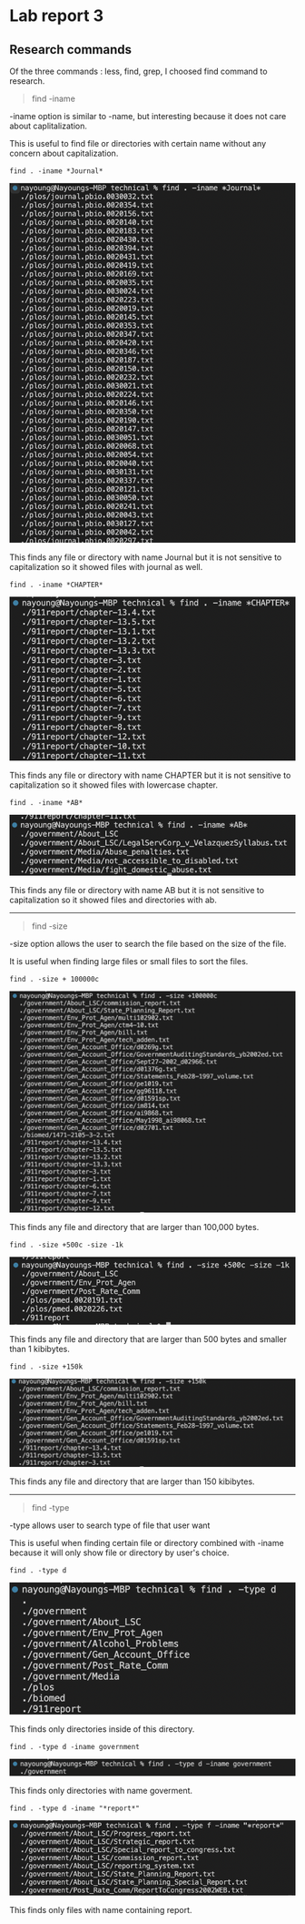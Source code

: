 # Lab report 3
## Research commands 

Of the three commands : less, find, grep, I choosed find command to research. 

> find -iname 

-iname option is similar to -name, but interesting because it does not care about caplitalization. 

This is useful to find file or directories with certain name without any concern about capitalization. 

```
find . -iname *Journal*
```
![image](journal.png)

This finds any file or directory with name Journal but it is not sensitive to capitalization so it showed files with journal as well. 

```
find . -iname *CHAPTER*
```
![image](chapter.png)

This finds any file or directory with name CHAPTER but it is not sensitive to capitalization so it showed files with lowercase chapter. 
```
find . -iname *AB*
```
![image](ab.png)


This finds any file or directory with name AB but it is not sensitive to capitalization so it showed files and directories with ab. 

---


> find -size

-size option allows the user to search the file based on the size of the file. 

It is useful when finding large files or small files to sort the files. 
```
find . -size + 100000c 
```
![image](sizec.png)

This finds any file and directory that are larger than 100,000 bytes. 

```
find . -size +500c -size -1k
```
![image](size500.png)

This finds any file and directory that are larger than 500 bytes and smaller than 1 kibibytes. 

```
find . -size +150k
```
![image](size150.png)

This finds any file and directory that are larger than 150 kibibytes.

---


> find -type

-type allows user to search type of file that user want 

This is useful when finding certain file or directory combined with -iname because it will only show file or directory by user's choice. 

```
find . -type d
```
![image](typed.png)

This finds only directories inside of this directory. 


```
find . -type d -iname government
```
![image](typegovernment.png)

This finds only directories with name goverment. 

```
find . -type d -iname "*report*"
```
![image](typereport.png)

This finds only files with name containing report. 
